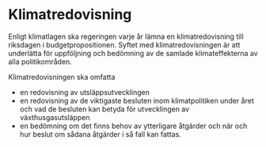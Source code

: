 # Klimatredovisning

Enligt klimatlagen ska regeringen varje år lämna en klimatredovisning till riksdagen i budgetpropositionen. Syftet med klimatredovisningen är att underlätta för uppföljning och bedömning av de samlade klimateffekterna av alla politikområden.

Klimatredovisningen ska omfatta​

* en redovisning av utsläppsutvecklingen
* en redovisning av de viktigaste besluten inom klimatpolitiken under året och vad de besluten kan betyda för utvecklingen av växthusgasutsläppen ​
* en bedömning om det finns behov av ytterligare åtgärder och när och hur beslut om sådana åtgärder i så fall kan fattas.
